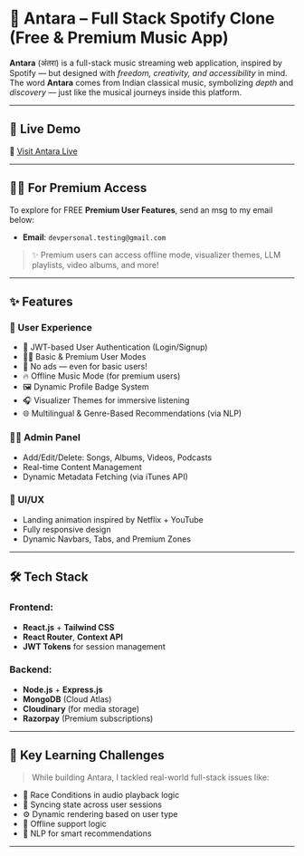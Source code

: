 # 🎵 Antara – Full Stack Spotify Clone (Free & Premium Music App)

**Antara** (अंतरा) is a full-stack music streaming web application, inspired by Spotify — but designed with *freedom, creativity, and accessibility* in mind.  
The word **Antara** comes from Indian classical music, symbolizing *depth* and *discovery* — just like the musical journeys inside this platform.

---

## 🚀 Live Demo
🔗 [Visit Antara Live](https://antaraa.onrender.com/)  

---

## 🔑✨ For Premium Access

To explore for FREE **Premium User Features**, send an msg to my email below:

- **Email**: `devpersonal.testing@gmail.com`


> ✨ Premium users can access offline mode, visualizer themes, LLM playlists, video albums, and more!



---

## ✨ Features

### 👤 User Experience
- 🔐 JWT-based User Authentication (Login/Signup)
- 🧑‍💻 Basic & Premium User Modes
- 🚫 No ads — even for basic users!
- 🔥 Offline Music Mode (for premium users)
- 🖼️ Dynamic Profile Badge System
- 🎧 Visualizer Themes for immersive listening
- 🌐 Multilingual & Genre-Based Recommendations (via NLP)

### 🧑‍🏫 Admin Panel
- Add/Edit/Delete: Songs, Albums, Videos, Podcasts
- Real-time Content Management
- Dynamic Metadata Fetching (via iTunes API)

### 🎨 UI/UX
- Landing animation inspired by Netflix + YouTube
- Fully responsive design
- Dynamic Navbars, Tabs, and Premium Zones

---

## 🛠️ Tech Stack

### Frontend:
- **React.js** + **Tailwind CSS**
- **React Router**, **Context API**
- **JWT Tokens** for session management

### Backend:
- **Node.js** + **Express.js**
- **MongoDB** (Cloud Atlas)
- **Cloudinary** (for media storage)
- **Razorpay** (Premium subscriptions)

---

## 🧠 Key Learning Challenges

> While building Antara, I tackled real-world full-stack issues like:
- 🧵 Race Conditions in audio playback logic
- 🔄 Syncing state across user sessions
- ⚙️ Dynamic rendering based on user type
- 📶 Offline support logic
- 🧠 NLP for smart recommendations

---
